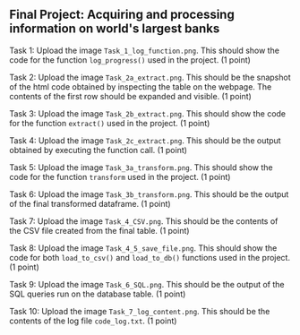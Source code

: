 ## Final Project: Acquiring and processing information on world's largest banks
Task 1: Upload the image `Task_1_log_function.png`. This should show the code for the function `log_progress()` used in the project. (1 point)

Task 2: Upload the image `Task_2a_extract.png`. This should be the snapshot of the html code obtained by inspecting the table on the webpage. The contents of the first row should be expanded and visible. (1 point)

Task 3: Upload the image `Task_2b_extract.png`. This should show the code for the function `extract()` used in the project. (1 point)

Task 4: Upload the image `Task_2c_extract.png`. This should be the output obtained by executing the function call. (1 point)

Task 5: Upload the image `Task_3a_transform.png`. This should show the code for the function `transform` used in the project. (1 point)

Task 6: Upload the image `Task_3b_transform.png`. This should be the output of the final transformed dataframe. (1 point)

Task 7: Upload the image `Task_4_CSV.png`. This should be the contents of the CSV file created from the final table. (1 point)

Task 8: Upload the image `Task_4_5_save_file.png`. This should show the code for both `load_to_csv()` and `load_to_db()` functions used in the project. (1 point)

Task 9: Upload the image `Task_6_SQL.png`. This should be the output of the SQL queries run on the database table. (1 point)

Task 10: Upload the image `Task_7_log_content.png`. This should be the contents of the log file `code_log.txt`. (1 point)